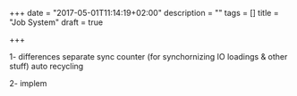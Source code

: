 +++
date = "2017-05-01T11:14:19+02:00"
description = ""
tags = []
title = "Job System"
draft = true

+++


<!--more-->

1- differences
separate sync counter (for synchornizing IO loadings & other stuff)
auto recycling

2- implem
